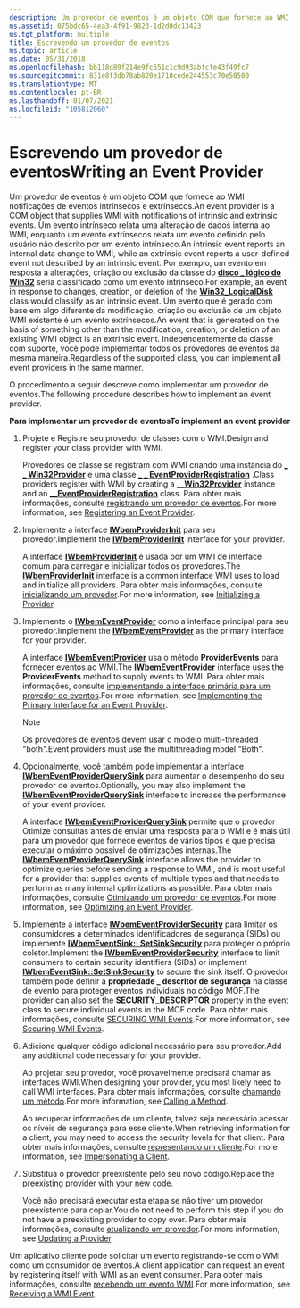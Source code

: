 ```yaml
---
description: Um provedor de eventos é um objeto COM que fornece ao WMI notificações de eventos intrínsecos e extrínsecos.
ms.assetid: 075bdc65-4ea3-4f91-9823-1d2d0dc13423
ms.tgt_platform: multiple
title: Escrevendo um provedor de eventos
ms.topic: article
ms.date: 05/31/2018
ms.openlocfilehash: bb118d89f214e9fc651c1c9d93abfcfe43f49fc7
ms.sourcegitcommit: 831e8f3db78ab820e1710cede244553c70e50500
ms.translationtype: MT
ms.contentlocale: pt-BR
ms.lasthandoff: 01/07/2021
ms.locfileid: "105812060"
---
```

# <a name="writing-an-event-provider"></a><span data-ttu-id="2362c-103">Escrevendo um provedor de eventos</span><span class="sxs-lookup"><span data-stu-id="2362c-103">Writing an Event Provider</span></span>

<span data-ttu-id="2362c-104">Um provedor de eventos é um objeto COM que fornece ao WMI notificações de eventos intrínsecos e extrínsecos.</span><span class="sxs-lookup"><span data-stu-id="2362c-104">An event provider is a COM object that supplies WMI with notifications of intrinsic and extrinsic events.</span></span> <span data-ttu-id="2362c-105">Um evento intrínseco relata uma alteração de dados interna ao WMI, enquanto um evento extrínsecos relata um evento definido pelo usuário não descrito por um evento intrínseco.</span><span class="sxs-lookup"><span data-stu-id="2362c-105">An intrinsic event reports an internal data change to WMI, while an extrinsic event reports a user-defined event not described by an intrinsic event.</span></span> <span data-ttu-id="2362c-106">Por exemplo, um evento em resposta a alterações, criação ou exclusão da classe do [**disco \_ lógico do Win32**](/windows/desktop/CIMWin32Prov/win32-logicaldisk) seria classificado como um evento intrínseco.</span><span class="sxs-lookup"><span data-stu-id="2362c-106">For example, an event in response to changes, creation, or deletion of the [**Win32\_LogicalDisk**](/windows/desktop/CIMWin32Prov/win32-logicaldisk) class would classify as an intrinsic event.</span></span> <span data-ttu-id="2362c-107">Um evento que é gerado com base em algo diferente da modificação, criação ou exclusão de um objeto WMI existente é um evento extrínsecos.</span><span class="sxs-lookup"><span data-stu-id="2362c-107">An event that is generated on the basis of something other than the modification, creation, or deletion of an existing WMI object is an extrinsic event.</span></span> <span data-ttu-id="2362c-108">Independentemente da classe com suporte, você pode implementar todos os provedores de eventos da mesma maneira.</span><span class="sxs-lookup"><span data-stu-id="2362c-108">Regardless of the supported class, you can implement all event providers in the same manner.</span></span>

<span data-ttu-id="2362c-109">O procedimento a seguir descreve como implementar um provedor de eventos.</span><span class="sxs-lookup"><span data-stu-id="2362c-109">The following procedure describes how to implement an event provider.</span></span>

<span data-ttu-id="2362c-110">**Para implementar um provedor de eventos**</span><span class="sxs-lookup"><span data-stu-id="2362c-110">**To implement an event provider**</span></span>

1.  <span data-ttu-id="2362c-111">Projete e Registre seu provedor de classes com o WMI.</span><span class="sxs-lookup"><span data-stu-id="2362c-111">Design and register your class provider with WMI.</span></span>

    <span data-ttu-id="2362c-112">Provedores de classe se registram com WMI criando uma instância do [**\_ \_ Win32Provider**](--win32provider.md) e uma classe [**\_ \_ EventProviderRegistration**](--eventproviderregistration.md) .</span><span class="sxs-lookup"><span data-stu-id="2362c-112">Class providers register with WMI by creating a [**\_\_Win32Provider**](--win32provider.md) instance and an [**\_\_EventProviderRegistration**](--eventproviderregistration.md) class.</span></span> <span data-ttu-id="2362c-113">Para obter mais informações, consulte [registrando um provedor de eventos](registering-an-event-provider.md).</span><span class="sxs-lookup"><span data-stu-id="2362c-113">For more information, see [Registering an Event Provider](registering-an-event-provider.md).</span></span>

2.  <span data-ttu-id="2362c-114">Implemente a interface [**IWbemProviderInit**](/windows/desktop/api/Wbemprov/nn-wbemprov-iwbemproviderinit) para seu provedor.</span><span class="sxs-lookup"><span data-stu-id="2362c-114">Implement the [**IWbemProviderInit**](/windows/desktop/api/Wbemprov/nn-wbemprov-iwbemproviderinit) interface for your provider.</span></span>

    <span data-ttu-id="2362c-115">A interface [**IWbemProviderInit**](/windows/desktop/api/Wbemprov/nn-wbemprov-iwbemproviderinit) é usada por um WMI de interface comum para carregar e inicializar todos os provedores.</span><span class="sxs-lookup"><span data-stu-id="2362c-115">The [**IWbemProviderInit**](/windows/desktop/api/Wbemprov/nn-wbemprov-iwbemproviderinit) interface is a common interface WMI uses to load and initialize all providers.</span></span> <span data-ttu-id="2362c-116">Para obter mais informações, consulte [inicializando um provedor](initializing-a-provider.md).</span><span class="sxs-lookup"><span data-stu-id="2362c-116">For more information, see [Initializing a Provider](initializing-a-provider.md).</span></span>

3.  <span data-ttu-id="2362c-117">Implemente o [**IWbemEventProvider**](/windows/desktop/api/Wbemprov/nn-wbemprov-iwbemeventprovider) como a interface principal para seu provedor.</span><span class="sxs-lookup"><span data-stu-id="2362c-117">Implement the [**IWbemEventProvider**](/windows/desktop/api/Wbemprov/nn-wbemprov-iwbemeventprovider) as the primary interface for your provider.</span></span>

    <span data-ttu-id="2362c-118">A interface [**IWbemEventProvider**](/windows/desktop/api/Wbemprov/nn-wbemprov-iwbemeventprovider) usa o método **ProviderEvents** para fornecer eventos ao WMI.</span><span class="sxs-lookup"><span data-stu-id="2362c-118">The [**IWbemEventProvider**](/windows/desktop/api/Wbemprov/nn-wbemprov-iwbemeventprovider) interface uses the **ProviderEvents** method to supply events to WMI.</span></span> <span data-ttu-id="2362c-119">Para obter mais informações, consulte [implementando a interface primária para um provedor de eventos](implementing-the-primary-interface-for-an-event-provider.md).</span><span class="sxs-lookup"><span data-stu-id="2362c-119">For more information, see [Implementing the Primary Interface for an Event Provider](implementing-the-primary-interface-for-an-event-provider.md).</span></span>

    > [!Note]  
    > <span data-ttu-id="2362c-120">Os provedores de eventos devem usar o modelo multi-threaded "both".</span><span class="sxs-lookup"><span data-stu-id="2362c-120">Event providers must use the multithreading model "Both".</span></span>

     

4.  <span data-ttu-id="2362c-121">Opcionalmente, você também pode implementar a interface [**IWbemEventProviderQuerySink**](/windows/desktop/api/Wbemprov/nn-wbemprov-iwbemeventproviderquerysink) para aumentar o desempenho do seu provedor de eventos.</span><span class="sxs-lookup"><span data-stu-id="2362c-121">Optionally, you may also implement the [**IWbemEventProviderQuerySink**](/windows/desktop/api/Wbemprov/nn-wbemprov-iwbemeventproviderquerysink) interface to increase the performance of your event provider.</span></span>

    <span data-ttu-id="2362c-122">A interface [**IWbemEventProviderQuerySink**](/windows/desktop/api/Wbemprov/nn-wbemprov-iwbemeventproviderquerysink) permite que o provedor Otimize consultas antes de enviar uma resposta para o WMI e é mais útil para um provedor que fornece eventos de vários tipos e que precisa executar o máximo possível de otimizações internas.</span><span class="sxs-lookup"><span data-stu-id="2362c-122">The [**IWbemEventProviderQuerySink**](/windows/desktop/api/Wbemprov/nn-wbemprov-iwbemeventproviderquerysink) interface allows the provider to optimize queries before sending a response to WMI, and is most useful for a provider that supplies events of multiple types and that needs to perform as many internal optimizations as possible.</span></span> <span data-ttu-id="2362c-123">Para obter mais informações, consulte [Otimizando um provedor de eventos](optimizing-an-event-provider.md).</span><span class="sxs-lookup"><span data-stu-id="2362c-123">For more information, see [Optimizing an Event Provider](optimizing-an-event-provider.md).</span></span>

5.  <span data-ttu-id="2362c-124">Implemente a interface [**IWbemEventProviderSecurity**](/windows/desktop/api/Wbemprov/nn-wbemprov-iwbemeventprovidersecurity) para limitar os consumidores a determinados identificadores de segurança (SIDs) ou implemente [**IWbemEventSink:: SetSinkSecurity**](/windows/desktop/api/Wbemprov/nf-wbemprov-iwbemeventsink-setsinksecurity) para proteger o próprio coletor.</span><span class="sxs-lookup"><span data-stu-id="2362c-124">Implement the [**IWbemEventProviderSecurity**](/windows/desktop/api/Wbemprov/nn-wbemprov-iwbemeventprovidersecurity) interface to limit consumers to certain security identifiers (SIDs) or implement [**IWbemEventSink::SetSinkSecurity**](/windows/desktop/api/Wbemprov/nf-wbemprov-iwbemeventsink-setsinksecurity) to secure the sink itself.</span></span> <span data-ttu-id="2362c-125">O provedor também pode definir a **propriedade \_ descritor de segurança** na classe de evento para proteger eventos individuais no código MOF.</span><span class="sxs-lookup"><span data-stu-id="2362c-125">The provider can also set the **SECURITY\_DESCRIPTOR** property in the event class to secure individual events in the MOF code.</span></span> <span data-ttu-id="2362c-126">Para obter mais informações, consulte [SECURING WMI Events](securing-wmi-events.md).</span><span class="sxs-lookup"><span data-stu-id="2362c-126">For more information, see [Securing WMI Events](securing-wmi-events.md).</span></span>
6.  <span data-ttu-id="2362c-127">Adicione qualquer código adicional necessário para seu provedor.</span><span class="sxs-lookup"><span data-stu-id="2362c-127">Add any additional code necessary for your provider.</span></span>

    <span data-ttu-id="2362c-128">Ao projetar seu provedor, você provavelmente precisará chamar as interfaces WMI.</span><span class="sxs-lookup"><span data-stu-id="2362c-128">When designing your provider, you most likely need to call WMI interfaces.</span></span> <span data-ttu-id="2362c-129">Para obter mais informações, consulte [chamando um método](calling-a-method.md).</span><span class="sxs-lookup"><span data-stu-id="2362c-129">For more information, see [Calling a Method](calling-a-method.md).</span></span>

    <span data-ttu-id="2362c-130">Ao recuperar informações de um cliente, talvez seja necessário acessar os níveis de segurança para esse cliente.</span><span class="sxs-lookup"><span data-stu-id="2362c-130">When retrieving information for a client, you may need to access the security levels for that client.</span></span> <span data-ttu-id="2362c-131">Para obter mais informações, consulte [representando um cliente](impersonating-a-client.md).</span><span class="sxs-lookup"><span data-stu-id="2362c-131">For more information, see [Impersonating a Client](impersonating-a-client.md).</span></span>

7.  <span data-ttu-id="2362c-132">Substitua o provedor preexistente pelo seu novo código.</span><span class="sxs-lookup"><span data-stu-id="2362c-132">Replace the preexisting provider with your new code.</span></span>

    <span data-ttu-id="2362c-133">Você não precisará executar esta etapa se não tiver um provedor preexistente para copiar.</span><span class="sxs-lookup"><span data-stu-id="2362c-133">You do not need to perform this step if you do not have a preexisting provider to copy over.</span></span> <span data-ttu-id="2362c-134">Para obter mais informações, consulte [atualizando um provedor](updating-a-provider.md).</span><span class="sxs-lookup"><span data-stu-id="2362c-134">For more information, see [Updating a Provider](updating-a-provider.md).</span></span>

<span data-ttu-id="2362c-135">Um aplicativo cliente pode solicitar um evento registrando-se com o WMI como um consumidor de eventos.</span><span class="sxs-lookup"><span data-stu-id="2362c-135">A client application can request an event by registering itself with WMI as an event consumer.</span></span> <span data-ttu-id="2362c-136">Para obter mais informações, consulte [recebendo um evento WMI](receiving-a-wmi-event.md).</span><span class="sxs-lookup"><span data-stu-id="2362c-136">For more information, see [Receiving a WMI Event](receiving-a-wmi-event.md).</span></span>

 

 
